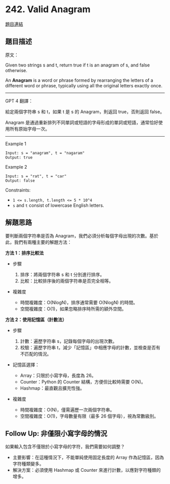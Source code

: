 # 242. Valid Anagram
[題目連結](https://leetcode.com/problems/valid-anagram/)

## 題目描述
原文：

Given two strings s and t, return true if t is an anagram of s, and false otherwise.

An **Anagram** is a word or phrase formed by rearranging the letters of a different word or phrase, typically using all the original letters exactly once.

----

GPT 4 翻譯：

給定兩個字符串 s 和 t，如果 t 是 s 的 Anagram，則返回 true，否則返回 false。

Anagram 是通過重新排列不同單詞或短語的字母形成的單詞或短語，通常恰好使用所有原始字母一次。

----

Example 1
```
Input: s = "anagram", t = "nagaram"
Output: true
```

Example 2
```
Input: s = "rat", t = "car"
Output: false
```


Constraints:

* `1 <= s.length, t.length <= 5 * 10^4`
* `s` and `t` consist of lowercase English letters.

## 解題思路

要判斷兩個字符串是否為 Anagram，我們必須分析每個字母出現的次數。基於此，我們有兩種主要的解題方法：

**方法 1：排序比較法**

* 步驟
    1. 排序：將兩個字符串 s 和 t 分別進行排序。
    2. 比較：比較排序後的兩個字符串是否完全相等。

* 複雜度
    * 時間複雜度：O(NlogN)，排序通常需要 O(NlogN) 的時間。
    * 空間複雜度：O(1)，如果忽略排序時所需的額外空間。


**方法 2：使用記憶區（計數法）**

* 步驟
    1. 計數：遍歷字符串 s，記錄每個字母的出現次數。
    2. 校驗：遍歷字符串 t，減少「記憶區」中相應字母的計數，並檢查是否有不匹配的情況。

* 記憶區選擇：
    * Array：只限於小寫字母，長度為 26。
    * Counter：Python 的 Counter 結構，方便但比較時需要 O(N)。
    * Hashmap：最直觀且擴充性強。

* 複雜度
    * 時間複雜度：O(N)，僅需遍歷一次兩個字符串。
    * 空間複雜度：O(1)，字母數量有限（最多 26 個字母），視為常數級別。

## Follow Up: 非僅限小寫字母的情況
如果輸入包含不僅限於小寫字母的字符，我們需要如何調整？

* 主要影響：在這種情況下，不能單純使用固定長度的 Array 作為記憶區，因為字符種類變多。
* 解決方案：必須使用 Hashmap 或 Counter 來進行計數，以應對字符種類的增多。